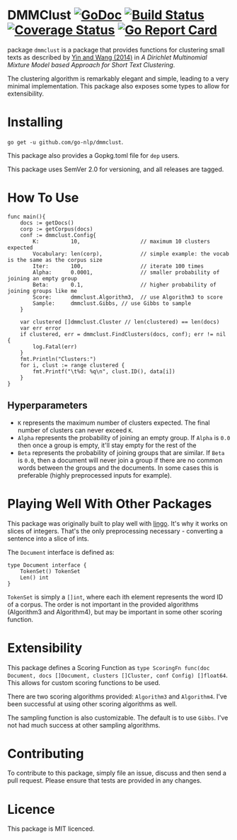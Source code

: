 # DMMClust [![GoDoc](https://godoc.org/github.com/go-nlp/dmmclust?status.svg)](https://godoc.org/github.com/go-nlp/dmmclust) [![Build Status](https://travis-ci.org/go-nlp/dmmclust.svg?branch=master)](https://travis-ci.org/go-nlp/dmmclust) [![Coverage Status](https://coveralls.io/repos/github/go-nlp/dmmclust/badge.svg?branch=master)](https://coveralls.io/github/go-nlp/dmmclust?branch=master) [![Go Report Card](https://goreportcard.com/badge/github.com/go-nlp/dmmclust)](https://goreportcard.com/report/github.com/go-nlp/dmmclust) #

package `dmmclust` is a package that provides functions for clustering small texts as described by [Yin and Wang (2014)](http://dbgroup.cs.tsinghua.edu.cn/wangjy/papers/KDD14-GSDMM.pdf) in *A Dirichlet Multinomial Mixture Model based Approach for Short Text Clustering*.

The clustering algorithm is remarkably elegant and simple, leading to a very minimal implementation. This package also exposes some types to allow for extensibility.

# Installing # 

`go get -u github.com/go-nlp/dmmclust`.

This package also provides a Gopkg.toml file for `dep` users.

This package uses SemVer 2.0 for versioning, and all releases are tagged.

# How To Use #

```
func main(){
	docs := getDocs()
	corp := getCorpus(docs)
	conf := dmmclust.Config{
		K:          10,                   // maximum 10 clusters expected
		Vocabulary: len(corp),            // simple example: the vocab is the same as the corpus size
		Iter:       100,                  // iterate 100 times
		Alpha:      0.0001,               // smaller probability of joining an empty group
		Beta:       0.1,                  // higher probability of joining groups like me
		Score:      dmmclust.Algorithm3,  // use Algorithm3 to score
		Sample:     dmmclust.Gibbs, // use Gibbs to sample
	}

	var clustered []dmmclust.Cluster // len(clustered) == len(docs)
	var err error
	if clustered, err = dmmclust.FindClusters(docs, conf); err != nil {
		log.Fatal(err)
	}
	fmt.Println("Clusters:")
	for i, clust := range clustered {
		fmt.Printf("\t%d: %q\n", clust.ID(), data[i])
	}
}
```

## Hyperparameters ##

* `K` represents the maximum number of clusters expected. The final number of clusters can never exceed `K`.
* `Alpha` represents the probability of joining an empty group. If `Alpha` is `0.0` then once a group is empty, it'll stay empty for the rest of the 
* `Beta` represents the probability of joining groups that are similar. If `Beta` is `0.0`, then a document will never join a group if there are no common words between the groups and the documents. In some cases this is preferable (highly preprocessed inputs for example).

# Playing Well With Other Packages #

This package was originally built to play well with [lingo](https://github.com/chewxy/lingo). It's why it works on slices of integers. That's the only preprocessing necessary - converting a sentence into a slice of ints.

The `Document` interface is defined as:

```
type Document interface {
	TokenSet() TokenSet
	Len() int
}
```

`TokenSet` is simply a `[]int`, where each ith element represents the word ID of a corpus. The order is not important in the provided algorithms (Algorithm3 and Algorithm4), but may be important in some other scoring function.

# Extensibility #

This package defines a Scoring Function as `type ScoringFn func(doc Document, docs []Document, clusters []Cluster, conf Config) []float64`. This allows for custom scoring functions to be used.

There are two scoring algorithms provided: `Algorithm3` and `Algorithm4`. I've been successful at using other scoring algorithms as well.

The sampling function is also customizable. The default is to use `Gibbs`. I've not had much success at other sampling algorithms.

# Contributing #

To contribute to this package, simply file an issue, discuss and then send a pull request. Please ensure that tests are provided in any changes.

# Licence #

This package is MIT licenced.